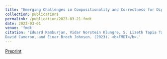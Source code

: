 ```yaml
---
title: "Emerging Challenges in Compositionality and Correctness for Digital Twins"
collection: publications
permalink: /publication/2023-03-21-fmdt
date: 2023-03-01
venue: 'fmdt'
citation: 'Eduard Kamburjan, Vidar Norstein Klungre, S. Lizeth Tapia Tarifa, Rudolf Schlatte, Martin Giese,
David Cameron, and Einar Broch Johnsen. (2023). <b>FMDT</b>.'
---
```


[Preprint](/files/fmdt2023.pdf)

